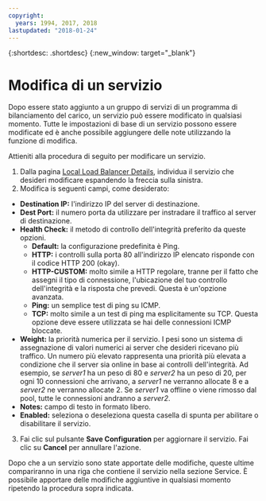 ```yaml
---
copyright:
  years: 1994, 2017, 2018
lastupdated: "2018-01-24"
---
```


{:shortdesc: .shortdesc}
{:new_window: target="_blank"}

# Modifica di un servizio 

Dopo essere stato aggiunto a un gruppo di servizi di un programma di bilanciamento del carico, un servizio può essere modificato in qualsiasi momento. Tutte le impostazioni di base di un servizio possono essere modificate ed è anche possibile aggiungere delle note utilizzando la funzione di modifica. 

Attieniti alla procedura di seguito per modificare un servizio.

1. Dalla pagina [Local Load Balancer Details](view-all-load-balancers.html), individua il servizio che desideri modificare espandendo la freccia sulla sinistra.
2. Modifica is seguenti campi, come desiderato:
  - **Destination IP:** l'indirizzo IP del server di destinazione.
  - **Dest Port:** il numero porta da utilizzare per instradare il traffico al server di destinazione.
  - **Health Check:** il metodo di controllo dell'integrità preferito da queste opzioni.
      - **Default:** la configurazione predefinita è Ping.
      - **HTTP:** i controlli sulla porta 80 all'indirizzo IP elencato risponde con il codice HTTP 200 (okay).
      - **HTTP-CUSTOM:** molto simile a HTTP regolare, tranne per il fatto che assegni il tipo di connessione, l'ubicazione del tuo controllo dell'integrità e la risposta che prevedi. Questa è un'opzione avanzata.
      - **Ping:** un semplice test di ping su ICMP.
      - **TCP:** molto simile a un test di ping ma esplicitamente su TCP.  Questa opzione deve essere utilizzata se hai delle connessioni ICMP bloccate.
  - **Weight:** la priorità numerica per il servizio. I pesi sono un sistema di assegnazione di valori numerici ai server che desideri ricevano più traffico. Un numero più elevato rappresenta una priorità più elevata a condizione che il server sia online in base ai controlli dell'integrità. Ad esempio, se _server1_ ha un peso di 80 e _server2_ ha un peso di 20, per ogni 10 connessioni che arrivano, a _server1_ ne verranno allocate 8 e a _server2_ ne verranno allocate 2. Se _server1_ va offline o viene rimosso dal pool, tutte le connessioni andranno a _server2_.
  - **Notes:** campo di testo in formato libero.
  - **Enabled:** seleziona o deseleziona questa casella di spunta per abilitare o disabilitare il servizio.
3. Fai clic sul pulsante **Save Configuration** per aggiornare il servizio. Fai clic su **Cancel** per annullare l'azione.

Dopo che a un servizio sono state apportate delle modifiche, queste ultime compariranno in una riga che contiene il servizio nella sezione Service. È possibile apportare delle modifiche aggiuntive in qualsiasi momento ripetendo la procedura sopra indicata.
